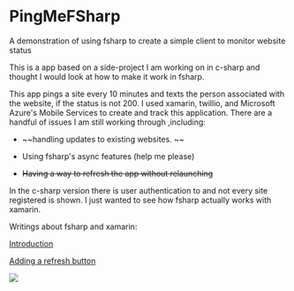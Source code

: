 PingMeFSharp
============

A demonstration of using fsharp to create a simple client to monitor website status

This is a app based on a side-project I am working on in c-sharp and thought I would look at how to make it work in fsharp.

This app pings a site every 10 minutes and texts the person associated with the website, if the status is not 200.
I used xamarin, twillio, and Microsoft Azure's Mobile Services to create and track this application. There are a handful of issues
I am still working through ,including:

- ~~handling updates to existing websites. ~~

- Using fsharp's async features (help me please)

- ~~Having a way to refresh the app without relaunching~~

In the c-sharp version there is user
authentication to and not every site registered is shown. I just wanted to see how fsharp actually works with xamarin.

Writings about fsharp and xamarin:

[Introduction](http://www.trsneed.com/building-a-f-app-using-xamarin/)

[Adding a refresh button](http://www.trsneed.com/add-a-refresh-navigation-button-to-your-xamarin-f-app/)

![](http://images.trsneed.com/blogstuff/fsharp/Screen%20Shot%202014-07-21%20at%206.47.32%20AM.png)

